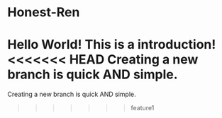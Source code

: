 # Honest-Ren
Hello World!
This is a introduction!
<<<<<<< HEAD
Creating a new branch is quick AND simple.
=======
Creating a new branch is quick AND simple.
>>>>>>> feature1
